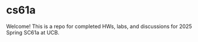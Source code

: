 # cs61a
Welcome! This is a repo for completed HWs, labs, and discussions for 2025 Spring SC61a at UCB.
